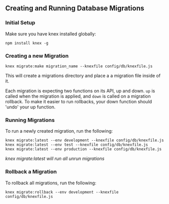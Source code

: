 ## Creating and Running Database Migrations

### Initial Setup
Make sure you have knex installed globally:
```
npm install knex -g
```

### Creating a new Migration
```
knex migrate:make migration_name --knexfile config/db/knexfile.js
```

This will create a migrations directory and place a a migration file inside of it.

Each migration is expecting two functions on its API, up and down. `up` is called when the migration is applied, and `down` is called on a migration rollback. To make it easier to run rollbacks, your down function should 'undo' your up function.

### Running Migrations
To run a newly created migration, run the following:
```
knex migrate:latest --env development --knexfile config/db/knexfile.js
knex migrate:latest --env test --knexfile config/db/knexfile.js
knex migrate:latest --env production --knexfile config/db/knexfile.js
```
*knex migrate:latest will run all unrun migrations*
### Rollback a Migration
To rollback all migrations, run the following:
```
knex migrate:rollback --env development --knexfile config/db/knexfile.js
```
